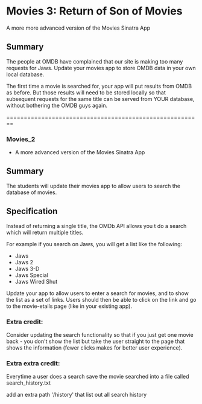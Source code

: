 

# Movies 3: Return of Son of Movies

A more more advanced version of the Movies Sinatra App

## Summary

The people at OMDB have complained that our site is making too many requests for Jaws. Update your movies app to store OMDB data in your own local database.

The first time a movie is searched for, your app will put results from OMDB as before. But those results will need to be stored locally so that subsequent requests for the same title can be served from YOUR database, without bothering the OMDB guys again.

========================================================
### Movies_2
* A more advanced version of the Movies Sinatra App

## Summary

The students will update their movies app to allow users to search the database of movies.


## Specification
Instead of returning a single title, the OMDb API allows you t do a search which will return multiple titles.

For example if you search on Jaws, you will get a list like the following:

* Jaws
* Jaws 2
* Jaws 3-D
* Jaws Special
* Jaws Wired Shut

Update your app to allow users to enter a search for movies, and to show the list as a set of links.
Users should then be able to click on the link and go to the movie-etails page (like in your existing app).


### Extra credit:

Consider updating the search functionality so that if you just get one movie back - you don't show the list but take the user straight to the page that shows the information (fewer clicks makes for better user experience).

### Extra extra credit:

Everytime a user does a search save the movie searched into a file called search_history.txt

add an extra path '/history' that list out all search history
